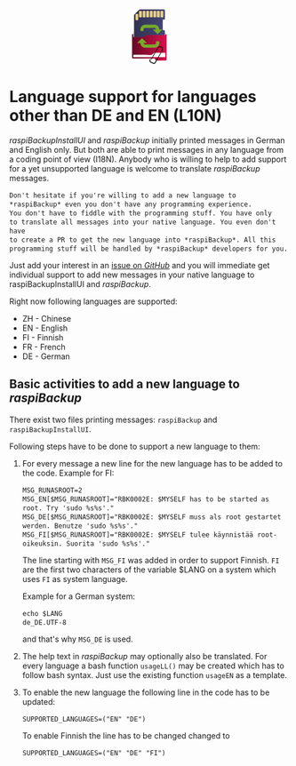 <center>     <!-- The blank line before the image definition is required! -->

![Icon](images/icons/Icon_rot_blau_final_64.png)
</center>

# Language support for languages other than DE and EN (L10N)

*raspiBackupInstallUI* and *raspiBackup* initially printed messages in German and English only.
But both are able to print messages in any language from a coding point of view (I18N).
Anybody who is willing to help to add support for a yet unsupported language is welcome
to translate *raspiBackup* messages.

``` admonish info title="Note"
Don't hesitate if you're willing to add a new language to *raspiBackup* even you don't have any programming experience.
You don't have to fiddle with the programming stuff. You have only
to translate all messages into your native language. You even don't have
to create a PR to get the new language into *raspiBackup*. All this programming stuff will be handled by *raspiBackup* developers for you.
```

Just add your interest in an [issue on *GitHub*](https://github.com/framps/raspiBackup/issues) and
you will immediate get individual support to add new messages in your native language
to raspiBackupInstallUI and *raspiBackup*.

Right now following languages are supported:

  - ZH - Chinese
  - EN - English
  - FI - Finnish
  - FR - French
  - DE - German

## Basic activities to add a new language to *raspiBackup*

There exist two files printing messages: `raspiBackup` and `raspiBackupInstallUI`.

Following steps have to be done to support a new language to them:

1. For every message a new line for the new language has to be added to the code. Example for FI:

   ```
   MSG_RUNASROOT=2
   MSG_EN[$MSG_RUNASROOT]="RBK0002E: $MYSELF has to be started as root. Try 'sudo %s%s'."
   MSG_DE[$MSG_RUNASROOT]="RBK0002E: $MYSELF muss als root gestartet werden. Benutze 'sudo %s%s'."
   MSG_FI[$MSG_RUNASROOT]="RBK0002E: $MYSELF tulee käynnistää root-oikeuksin. Suorita 'sudo %s%s'."
   ```

   The line starting with `MSG_FI` was added in order to support Finnish.
   `FI` are the first two characters of the variable $LANG on a system which uses `FI` as system language.

   Example for a German system:
   ```
   echo $LANG
   de_DE.UTF-8
   ```
   and that's why `MSG_DE` is used.

1. The help text in *raspiBackup* may optionally also be translated.
   For every language a bash function `usageLL()` may be created which has to follow bash syntax.
   Just use the existing function `usageEN` as a template.

1. To enable the new language the following line in the code has to be updated:
   ```
   SUPPORTED_LANGUAGES=("EN" "DE")
   ```
   To enable Finnish the line has to be changed changed to
   ```
   SUPPORTED_LANGUAGES=("EN" "DE" "FI")
   ```

[.de]: ../../de/src/local-language-support-for-languages-other-than-de-and-en-l10n.md

[.source]: https://linux-tips-and-tricks.de/en/raspibackupcategoried/603-raspibackup-local-language-support-for-languages-other-than-de-and-en-l10n
[.source]: https://linux-tips-and-tricks.de/de/raspibackupcategoried/603-raspibackup-local-language-support-for-languages-other-than-de-and-en-l10n

[.status]: translated


